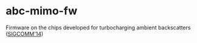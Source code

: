 # abc-mimo-fw
Firmware on the chips developed for turbocharging ambient backscatters ([SIGCOMM'14](http://dl.acm.org/citation.cfm?id=2626312)) 
